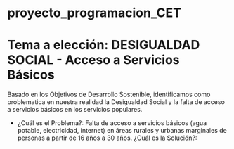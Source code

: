 # proyecto_programacion_CET 
# Tema a elección: DESIGUALDAD SOCIAL - Acceso a Servicios Básicos
Basado en los Objetivos de Desarrollo Sostenible, identificamos como problematica en nuestra realidad la Desigualdad Social y la falta de acceso a servicios básicos en los servicios populares.






- ¿Cuál es el Problema?: Falta de acceso a servicios básicos (agua potable, electricidad, internet) en áreas rurales y urbanas marginales de personas a partir de 16 años a 30 años.
¿Cuál es la Solución?: 

